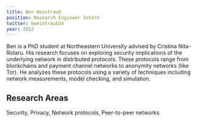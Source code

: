 ```yaml
---
title: Ben Weintraub
position: Research Engineer Intern
twitter: bweintraub34
year: 2022
---
```


Ben is a PhD student at Northeastern University advised by Cristina Nita-Rotaru. His research focuses on exploring security implications of the underlying network in distributed protocols. These protocols range from blockchains and payment channel networks to anonymity networks (like Tor). He analyzes these protocols using a variety of techniques including network measurements, model checking, and simulation. 

## Research Areas 
Security, Privacy, Network protocols, Peer-to-peer networks
